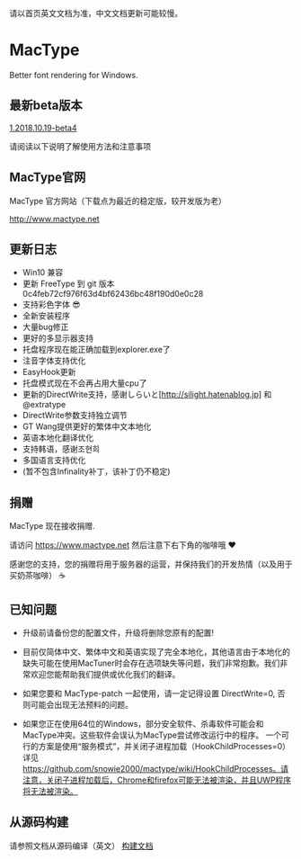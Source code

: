 请以首页英文文档为准，中文文档更新可能较慢。

MacType
========================

Better font rendering for Windows.

最新beta版本
------------------

[1.2018.10.19-beta4](https://github.com/snowie2000/mactype/releases/tag/v1.2018.10.19-beta4)

请阅读以下说明了解使用方法和注意事项

MacType官网
------------------

MacType 官方网站（下载点为最近的稳定版，较开发版为老） 

http://www.mactype.net

更新日志
------------------

- Win10 兼容
- 更新 FreeType 到 git 版本 0c4feb72cf976f63d4bf62436bc48f190d0e0c28
- 支持彩色字体 :sunglasses:
- 全新安装程序
- 大量bug修正
- 更好的多显示器支持
- 托盘程序现在能正确加载到explorer.exe了
- 注音字体支持优化
- EasyHook更新
- 托盘模式现在不会再占用大量cpu了
- 更新的DirectWrite支持，感谢しらいと[http://silight.hatenablog.jp] 和 @extratype
- DirectWrite参数支持独立调节
- GT Wang提供更好的繁体中文本地化
- 英语本地化翻译优化
- 支持韩语，感谢조현희
- 多国语言支持优化
- (暂不包含Infinality补丁，该补丁仍不稳定)

捐赠
------------------

MacType 现在接收捐赠. 

请访问 https://www.mactype.net 然后注意下右下角的咖啡哦 :heart:

感谢您的支持，您的捐赠将用于服务器的运营，并保持我们的开发热情（以及用于买奶茶咖啡） :coffee:

已知问题
---------------

- 升级前请备份您的配置文件，升级将删除您原有的配置!

- 目前仅简体中文、繁体中文和英语实现了完全本地化，其他语言由于本地化的缺失可能在使用MacTuner时会存在选项缺失等问题，我们非常抱歉。我们非常欢迎您能帮助我们提供或优化我们的翻译。

- 如果您要和 MacType-patch 一起使用，请一定记得设置 DirectWrite=0, 否则可能会出现无法预料的问题。

- 如果您正在使用64位的Windows，部分安全软件、杀毒软件可能会和MacType冲突。这些软件会误认为MacType尝试修改运行中的程序。 一个可行的方案是使用“服务模式”，并关闭子进程加载（HookChildProcesses=0）详见 https://github.com/snowie2000/mactype/wiki/HookChildProcesses。请注意，关闭子进程加载后，Chrome和firefox可能无法被渲染，并且UWP程序将无法被渲染。

从源码构建
-------------

请参照文档从源码编译（英文） [构建文档](https://github.com/snowie2000/mactype/blob/master/doc/HOWTOBUILD.md)


